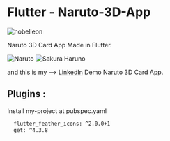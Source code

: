 # Flutter - Naruto-3D-App

<p align="left"> <img src="https://komarev.com/ghpvc/?username=Nobelleon&label=Profile%20views&color=0e75b6&style=flat" alt="nobelleon" /> </p>

Naruto 3D Card App Made in Flutter. 

![Naruto](https://github.com/nobelleon/Naruto-3D-App/assets/76748114/0f90c477-ad29-4529-ab46-4cfc168ff620) ![Sakura Haruno](https://github.com/nobelleon/Naruto-3D-App/assets/76748114/80bf7310-4b67-4b06-aa53-80ce29e7c83a)

and this is my --> [LinkedIn](https://www.linkedin.com/feed/update/urn:li:activity:7127888581729157120/?originTrackingId=PC8VzamvQqGzaQBCbDKvCw%3D%3D) Demo Naruto 3D Card App.

## Plugins :

Install my-project at pubspec.yaml

```bash
  flutter_feather_icons: ^2.0.0+1
  get: ^4.3.8
```


